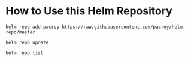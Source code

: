 # How to Use this Helm Repository

```
helm repo add pacroy https://raw.githubusercontent.com/pacroy/helm-repo/master
```

```
helm repo update
```

```
helm repo list
```